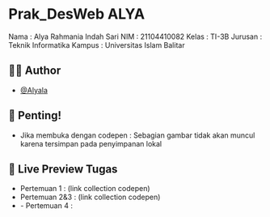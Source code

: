 # Prak_DesWeb ALYA

Nama    : Alya Rahmania Indah Sari
NIM     : 21104410082
Kelas   : TI-3B
Jurusan : Teknik Informatika
Kampus  : Universitas Islam Balitar


## 🧕🏻 Author

- [@Alyala](https://github.com/Alyala-tech/Alya_PrakDesweb_21104410082.git )


## 🚨 Penting!
- Jika membuka dengan codepen : Sebagian gambar tidak akan muncul karena tersimpan pada penyimpanan lokal


## 🔗 Live Preview Tugas

- Pertemuan 1 : (link collection codepen)
- Pertemuan 2&3 : (link collection codepen)
- - Pertemuan 4 :
